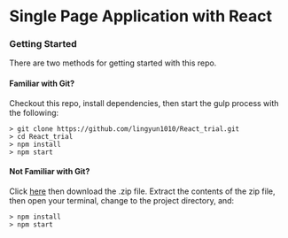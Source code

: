 # Single Page Application with React 

### Getting Started

There are two methods for getting started with this repo.

#### Familiar with Git?
Checkout this repo, install dependencies, then start the gulp process with the following:

```
> git clone https://github.com/lingyun1010/React_trial.git
> cd React_trial
> npm install
> npm start
```

#### Not Familiar with Git?
Click [here](https://github.com/lingyun1010/React_trial.git) then download the .zip file.  Extract the contents of the zip file, then open your terminal, change to the project directory, and:

```
> npm install
> npm start
```
